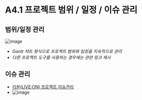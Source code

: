 # A4.1 프로젝트 범위 / 일정 / 이슈 관리  

## 범위/일정 관리  
![image](https://github.com/CSID-DGU/2024-1-OSSProj-Pomodoro-03/assets/144122630/73924ba9-74a7-4df0-80f8-ee03dc304a95)  

- *Gantt 챠트 형식으로 프로젝트 범위와 일정을 지속적으로 관리*  
- *다른 프로젝트 도구를 사용하는 경우에는 관련 링크 제시*  

## 이슈 관리  
- [리본(LIVE:ON) 프로젝트 이슈관리](https://naaxo.notion.site/5bc50505676c423a813ab952abbfa1d3?v=2e4b77b6faf84c869db681f6aec640b9&pvs=4)
- ![image](https://github.com/CSID-DGU/2024-1-OSSProj-Pomodoro-03/assets/144122630/523231ee-9ffc-4c91-8e1b-ab4db7395dbf)

